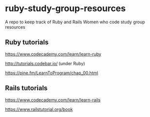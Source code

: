 # ruby-study-group-resources
A repo to keep track of Ruby and Rails Women who code study group resources

## Ruby tutorials
https://www.codecademy.com/learn/learn-ruby

http://tutorials.codebar.io/ (under Ruby)

https://pine.fm/LearnToProgram/chap_00.html

## Rails tutorials
https://www.codecademy.com/learn/learn-rails

https://www.railstutorial.org/book
